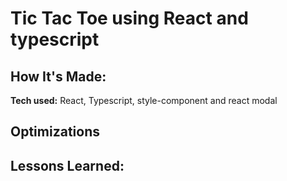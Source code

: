 # Tic Tac Toe using React and typescript


## How It's Made:

**Tech used:** React, Typescript, style-component and react modal

## Optimizations

## Lessons Learned:
